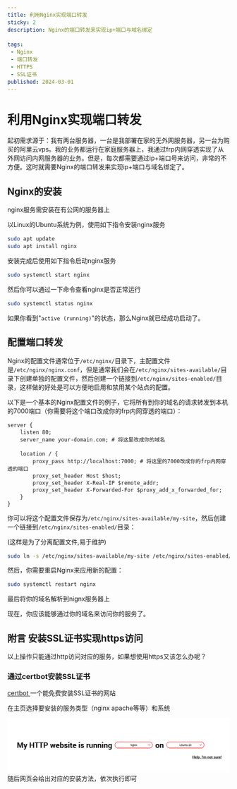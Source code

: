 ```yaml
---
title: 利用Nginx实现端口转发
sticky: 2
description: Nginx的端口转发来实现ip+端口与域名绑定

tags:
 - Nginx
 - 端口转发	
 - HTTPS
 - SSL证书
published: 2024-03-01
---
```


# 利用Nginx实现端口转发

起初需求源于：我有两台服务器，一台是我部署在家的无外网服务器，另一台为购买的阿里云vps。我的业务都运行在家庭服务器上，我通过frp内网穿透实现了从外网访问内网服务器的业务。但是，每次都需要通过ip+端口号来访问，非常的不方便。这时就需要Nginx的端口转发来实现ip+端口与域名绑定了。

## Nginx的安装

nginx服务需安装在有公网的服务器上

以Linux的Ubuntu系统为例，使用如下指令安装nginx服务

```bash
sudo apt update
sudo apt install nginx
```

安装完成后使用如下指令启动nginx服务

```bash
sudo systemctl start nginx
```

然后你可以通过一下命令查看nginx是否正常运行

```bash
sudo systemctl status nginx
```

如果你看到"`active (running)`"的状态，那么Nginx就已经成功启动了。

## 配置端口转发

Nginx的配置文件通常位于`/etc/nginx/`目录下，主配置文件是`/etc/nginx/nginx.conf`，但是通常我们会在`/etc/nginx/sites-available/`目录下创建单独的配置文件，然后创建一个链接到`/etc/nginx/sites-enabled/`目录，这样做的好处是可以方便地启用和禁用某个站点的配置。

以下是一个基本的Nginx配置文件的例子，它将所有到你的域名的请求转发到本机的7000端口（你需要将这个端口改成你的frp内网穿透的端口）：

```
server {
    listen 80;
    server_name your-domain.com; # 将这里改成你的域名

    location / {
        proxy_pass http://localhost:7000; # 将这里的7000改成你的frp内网穿透的端口
        proxy_set_header Host $host;
        proxy_set_header X-Real-IP $remote_addr;
        proxy_set_header X-Forwarded-For $proxy_add_x_forwarded_for;
    }
}
```

你可以将这个配置文件保存为`/etc/nginx/sites-available/my-site`，然后创建一个链接到`/etc/nginx/sites-enabled/`目录：

(这样是为了分离配置文件,易于维护)

```bash
sudo ln -s /etc/nginx/sites-available/my-site /etc/nginx/sites-enabled/
```

然后，你需要重启Nginx来应用新的配置：

```bash
sudo systemctl restart nginx
```

最后将你的域名解析到nignx服务器上

现在，你应该能够通过你的域名来访问你的服务了。



## 附言 安装SSL证书实现https访问

以上操作只能通过http访问对应的服务，如果想使用https又该怎么办呢？

### 通过certbot安装SSL证书

[certbot ](https://certbot.eff.org/)一个能免费安装SSL证书的网站

在主页选择要安装的服务类型（nginx apache等等）和系统

![img](image1.png)随后网页会给出对应的安装方法，依次执行即可
